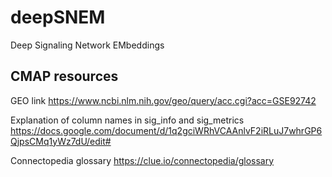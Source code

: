 # deepSNEM
Deep Signaling Network EMbeddings

## CMAP resources

GEO link https://www.ncbi.nlm.nih.gov/geo/query/acc.cgi?acc=GSE92742 

Explanation of column names in sig_info and sig_metrics https://docs.google.com/document/d/1q2gciWRhVCAAnlvF2iRLuJ7whrGP6QjpsCMq1yWz7dU/edit#


Connectopedia glossary https://clue.io/connectopedia/glossary
